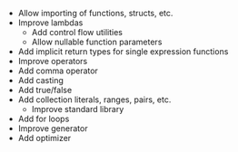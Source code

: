 - Allow importing of functions, structs, etc.
- Improve lambdas
    - Add control flow utilities
    - Allow nullable function parameters
- Add implicit return types for single expression functions
- Improve operators
- Add comma operator
- Add casting
- Add true/false
- Add collection literals, ranges, pairs, etc.
    - Improve standard library
- Add for loops
- Improve generator
- Add optimizer
